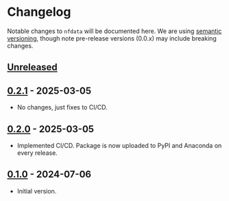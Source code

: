 # Changelog
Notable changes to `nfdata` will be documented here. We are using [semantic versioning](https://semver.org/), though note pre-release versions (0.0.x) may include breaking changes.


## [Unreleased]


## [0.2.1] - 2025-03-05

* No changes, just fixes to CI/CD.

## [0.2.0] - 2025-03-05

* Implemented CI/CD. Package is now uploaded to PyPI and Anaconda on every release.


## [0.1.0] - 2024-07-06

* Initial version.


[Unreleased]: https://github.com/nerc-ceh/nanofase-data/compare/0.2.1...HEAD
[0.2.1]: https://github.com/nerc-ceh/nanofase-data/releases/tag/0.2.1
[0.2.0]: https://github.com/nerc-ceh/nanofase-data/releases/tag/0.2.0
[0.1.0]: https://github.com/nerc-ceh/nanofase-data/releases/tag/0.1.0